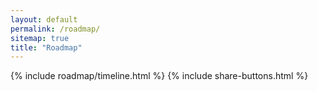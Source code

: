 ```yaml
---
layout: default
permalink: /roadmap/
sitemap: true
title: "Roadmap"
---
```

{% include roadmap/timeline.html %}
{% include share-buttons.html %}